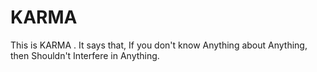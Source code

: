 # KARMA
This is  KARMA . It says that, If you don't know Anything about Anything, then Shouldn't Interfere in Anything.
